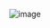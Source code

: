 ![image](https://github.com/SaMMyCHoo/ICE2602-Project/assets/116826455/f6f48adb-4cce-46c7-8fd4-71bd427e3f7e)
